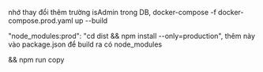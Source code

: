 nhớ thay đổi thêm trường isAdmin trong DB,
docker-compose -f docker-compose.prod.yaml up --build

"node_modules:prod": "cd dist && npm install --only=production", thêm này vào package.json để build ra có node_modules

&& npm run copy